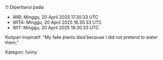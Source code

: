 ⏰ Diperbarui pada:
- WIB: Minggu, 20 April 2025 17.30.33 UTC
- WITA: Minggu, 20 April 2025 18.30.33 UTC
- WIT: Minggu, 20 April 2025 19.30.33 UTC

Kutipan Inspiratif:
"My fake plants died because I did not pretend to water them."


Kategori: funny

